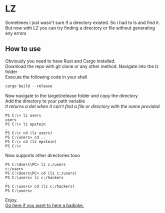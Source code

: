 # LZ

Sometimes i just wasn't sure if a directory existed. So i had to ls and find it.  
But now with *LZ* you can try finding a directory or file without generating any errors

## How to use

Obviously you need to have Rust and Cargo installed.  
Download the repo with git clone or any other method.
Navigate into the lz folder  
Execute the following code in your shell

```powershell
cargo build --release
```

Now navigate to the target/release folder and copy the directory  
Add the directory to your path variable  
*It returns a dot when it can't find a file or directory with the name provided*

```
PS C:\> lz users
users
PS C:\> lz epstein
.
PS C:\> cd (lz users)
PS C:\users> cd ..
PS C:\> cd (lz epstein)
PS C:\>
```

Now supports other directories tooo
```
PS C:\Users\PC> lz c:/users
c:/users
PS C:\Users\PC> cd (lz c:/users)
PS C:\users> lz c:/hackers
.
PS C:\users> cd (lz c:/hackers)
PS C:\users>
```


Enjoy.  
[Go here if you want to here a badjoke.](https://kelvindoe22.github.io/hahanotfunny/)
